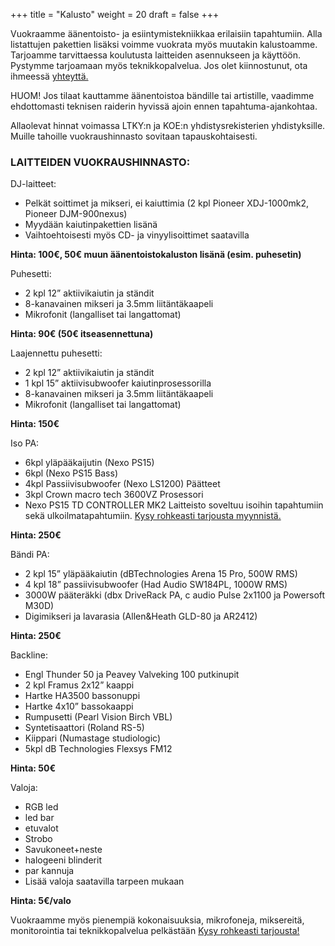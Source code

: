 +++
title = "Kalusto"
weight = 20
draft = false
+++

Vuokraamme äänentoisto- ja esiintymistekniikkaa erilaisiin tapahtumiin. Alla listattujen pakettien lisäksi voimme vuokrata myös muutakin kalustoamme. Tarjoamme tarvittaessa koulutusta laitteiden asennukseen ja käyttöön. Pystymme tarjoamaan myös teknikkopalvelua. Jos olet kiinnostunut, ota ihmeessä [yhteyttä.](#contact)

HUOM! Jos tilaat kauttamme äänentoistoa bändille tai artistille, vaadimme ehdottomasti teknisen raiderin hyvissä ajoin ennen tapahtuma-ajankohtaa.

Allaolevat hinnat voimassa LTKY:n ja KOE:n yhdistysrekisterien yhdistyksille. Muille tahoille vuokraushinnasto sovitaan tapauskohtaisesti.

### LAITTEIDEN VUOKRAUSHINNASTO:

DJ-laitteet:

- Pelkät soittimet ja mikseri, ei kaiuttimia (2 kpl Pioneer XDJ-1000mk2, Pioneer DJM-900nexus)
- Myydään kaiutinpakettien lisänä
- Vaihtoehtoisesti myös CD- ja vinyylisoittimet saatavilla

**Hinta: 100€, 50€ muun äänentoistokaluston lisänä (esim. puhesetin)**

Puhesetti:

- 2 kpl 12” aktiivikaiutin ja ständit
- 8-kanavainen mikseri ja 3.5mm liitäntäkaapeli
- Mikrofonit (langalliset tai langattomat)

**Hinta: 90€ (50€ itseasennettuna)**

Laajennettu puhesetti:

- 2 kpl 12” aktiivikaiutin ja ständit
- 1 kpl 15” aktiivisubwoofer kaiutinprosessorilla
- 8-kanavainen mikseri ja 3.5mm liitäntäkaapeli
- Mikrofonit (langalliset tai langattomat)

**Hinta: 150€**

Iso PA:
- 6kpl yläpääkaijutin (Nexo PS15)
- 6kpl (Nexo PS15 Bass)
- 4kpl Passiivisubwoofer (Nexo LS1200)
Päätteet
- 3kpl Crown macro tech 3600VZ
Prosessori
- Nexo PS15 TD CONTROLLER MK2
Laitteisto soveltuu isoihin tapahtumiin sekä ulkoilmatapahtumiin. [Kysy rohkeasti tarjousta myynnistä.](#contact)

**Hinta: 250€**

Bändi PA:

- 2 kpl 15” yläpääkaiutin (dBTechnologies Arena 15 Pro, 500W RMS)
- 4 kpl 18” passiivisubwoofer (Had Audio SW184PL, 1000W RMS)
- 3000W pääteräkki (dbx DriveRack PA, c audio Pulse 2x1100 ja Powersoft M30D)
- Digimikseri ja lavarasia (Allen&Heath GLD-80 ja AR2412)

**Hinta: 250€**

Backline:

- Engl Thunder 50 ja Peavey Valveking 100 putkinupit
- 2 kpl Framus 2x12” kaappi
- Hartke HA3500 bassonuppi
- Hartke 4x10” bassokaappi
- Rumpusetti (Pearl Vision Birch VBL)
- Syntetisaattori (Roland RS-5)
- Kiippari (Numastage studiologic)
- 5kpl dB Technologies Flexsys FM12

**Hinta: 50€**

Valoja:

- RGB led
- led bar
- etuvalot
- Strobo
- Savukoneet+neste
- halogeeni blinderit
- par kannuja
- Lisää valoja saatavilla tarpeen mukaan

**Hinta: 5€/valo**

Vuokraamme myös pienempiä kokonaisuuksia, mikrofoneja, miksereitä, monitorointia tai teknikkopalvelua pelkästään [Kysy rohkeasti tarjousta!](#contact)